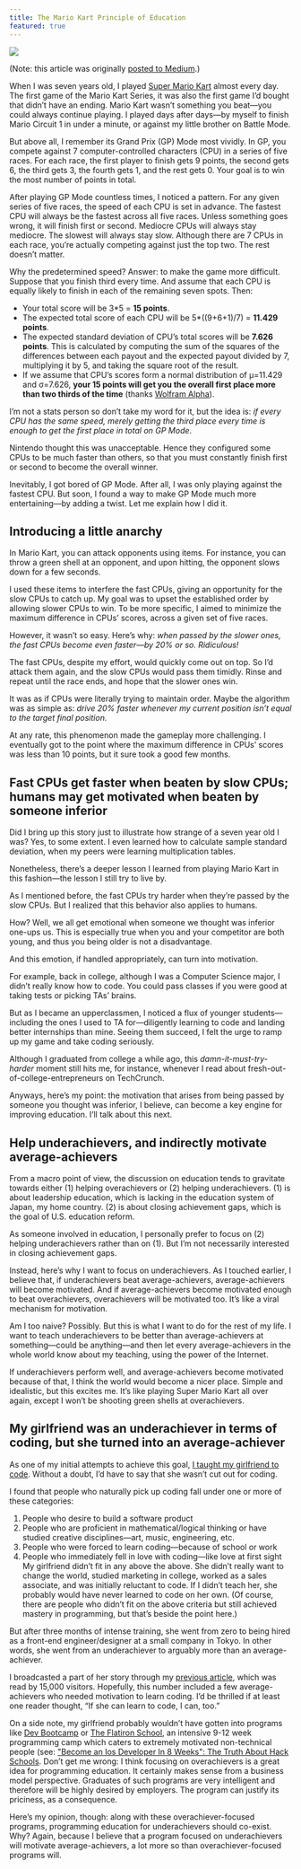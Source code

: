 ```yaml
---
title: The Mario Kart Principle of Education
featured: true
---
```


![](http://chibicode.com/assets/images/mario-kart/1.jpg)

(Note: this article was originally [posted to Medium](https://medium.com/who-i-am/597e51e988db).)

When I was seven years old, I played [Super Mario Kart](http://en.wikipedia.org/wiki/Super_Mario_Kart) almost every day. The first game of the Mario Kart Series, it was also the first game I’d bought that didn’t have an ending. Mario Kart wasn’t something you beat—you could always continue playing. I played days after days—by myself to finish Mario Circuit 1 in under a minute, or against my little brother on Battle Mode.

But above all, I remember its Grand Prix (GP) Mode most vividly. In GP, you compete against 7 computer-controlled characters (CPU) in a series of five races. For each race, the first player to finish gets 9 points, the second gets 6, the third gets 3, the fourth gets 1, and the rest gets 0. Your goal is to win the most number of points in total.

After playing GP Mode countless times, I noticed a pattern. For any given series of five races, the speed of each CPU is set in advance. The fastest CPU will always be the fastest across all five races. Unless something goes wrong, it will finish first or second. Mediocre CPUs will always stay mediocre. The slowest will always stay slow. Although there are 7 CPUs in each race, you’re actually competing against just the top two. The rest doesn’t matter.

Why the predetermined speed? Answer: to make the game more difficult. Suppose that you finish third every time. And assume that each CPU is equally likely to finish in each of the remaining seven spots. Then:

* Your total score will be 3\*5 = **15 points**.
* The expected total score of each CPU will be 5\*((9+6+1)/7) = **11.429 points**.
* The expected standard deviation of CPU’s total scores will be **7.626 points**. This is calculated by computing the sum of the squares of the differences between each payout and the expected payout divided by 7, multiplying it by 5, and taking the square root of the result.
* If we assume that CPU’s scores form a normal distribution of μ=11.429 and σ=7.626, **your 15 points will get you the overall first place more than two thirds of the time** (thanks [Wolfram Alpha](http://www.wolframalpha.com/input/?i=Prob+x+%3C+15+if+x+is+a+normal+distribution+sigma%3D7.626+mu%3D11.429)).

I’m not a stats person so don’t take my word for it, but the idea is: *if every CPU has the same speed, merely getting the third place every time is enough to get the first place in total on GP Mode*.

Nintendo thought this was unacceptable. Hence they configured some CPUs to be much faster than others, so that you must constantly finish first or second to become the overall winner.

Inevitably, I got bored of GP Mode. After all, I was only playing against the fastest CPU. But soon, I found a way to make GP Mode much more entertaining—by adding a twist. Let me explain how I did it.

## Introducing a little anarchy

In Mario Kart, you can attack opponents using items. For instance, you can throw a green shell at an opponent, and upon hitting, the opponent slows down for a few seconds.

I used these items to interfere the fast CPUs, giving an opportunity for the slow CPUs to catch up. My goal was to upset the established order by allowing slower CPUs to win. To be more specific, I aimed to minimize the maximum difference in CPUs’ scores, across a given set of five races.

However, it wasn’t so easy. Here’s why: *when passed by the slower ones, the fast CPUs become even faster—by 20% or so. Ridiculous!*

The fast CPUs, despite my effort, would quickly come out on top. So I’d attack them again, and the slow CPUs would pass them timidly. Rinse and repeat until the race ends, and hope that the slower ones win.

It was as if CPUs were literally trying to maintain order. Maybe the algorithm was as simple as: *drive 20% faster whenever my current position isn’t equal to the target final position.*

At any rate, this phenomenon made the gameplay more challenging. I eventually got to the point where the maximum difference in CPUs’ scores was less than 10 points, but it sure took a good few months.

## Fast CPUs get faster when beaten by slow CPUs; humans may get motivated when beaten by someone inferior

Did I bring up this story just to illustrate how strange of a seven year old I was? Yes, to some extent. I even learned how to calculate sample standard deviation, when my peers were learning multiplication tables.

Nonetheless, there’s a deeper lesson I learned from playing Mario Kart in this fashion—the lesson I still try to live by.

As I mentioned before, the fast CPUs try harder when they’re passed by the slow CPUs. But I realized that this behavior also applies to humans.

How? Well, we all get emotional when someone we thought was inferior one-ups us. This is especially true when you and your competitor are both young, and thus you being older is not a disadvantage.

And this emotion, if handled appropriately, can turn into motivation.

For example, back in college, although I was a Computer Science major, I didn’t really know how to code. You could pass classes if you were good at taking tests or picking TAs’ brains.

But as I became an upperclassmen, I noticed a flux of younger students—including the ones I used to TA for—diligently learning to code and landing better internships than mine. Seeing them succeed, I felt the urge to ramp up my game and take coding seriously.

Although I graduated from college a while ago, this *damn-it-must-try-harder* moment still hits me, for instance, whenever I read about fresh-out-of-college-entrepreneurs on TechCrunch.

Anyways, here’s my point: the motivation that arises from being passed by someone you thought was inferior, I believe, can become a key engine for improving education. I’ll talk about this next.

## Help underachievers, and indirectly motivate average-achievers

From a macro point of view, the discussion on education tends to gravitate towards either (1) helping overachievers or (2) helping underachievers. (1) is about leadership education, which is lacking in the education system of Japan, my home country. (2) is about closing achievement gaps, which is the goal of U.S. education reform.

As someone involved in education, I personally prefer to focus on (2) helping underachievers rather than on (1). But I’m not necessarily interested in closing achievement gaps.

Instead, here’s why I want to focus on underachievers. As I touched earlier, I believe that, if underachievers beat average-achievers, average-achievers will become motivated. And if average-achievers become motivated enough to beat overachievers, overachievers will be motivated too. It’s like a viral mechanism for motivation.

Am I too naive? Possibly. But this is what I want to do for the rest of my life. I want to teach underachievers to be better than average-achievers at something—could be anything—and then let every average-achievers in the whole world know about my teaching, using the power of the Internet.

If underachievers perform well, and average-achievers become motivated because of that, I think the world would become a nicer place. Simple and idealistic, but this excites me. It’s like playing Super Mario Kart all over again, except I won’t be shooting green shells at overachievers.

## My girlfriend was an underachiever in terms of coding, but she turned into an average-achiever

As one of my initial attempts to achieve this goal, [I taught my girlfriend to code](/teaching-code-hardware-problem). Without a doubt, I’d have to say that she wasn’t cut out for coding.

I found that people who naturally pick up coding fall under one or more of these categories:

1. People who desire to build a software product
2. People who are proficient in mathematical/logical thinking or have studied creative disciplines—art, music, engineering, etc.
3. People who were forced to learn coding—because of school or work
4. People who immediately fell in love with coding—like love at first sight
My girlfriend didn’t fit in any above the above. She didn’t really want to change the world, studied marketing in college, worked as a sales associate, and was initially reluctant to code. If I didn’t teach her, she probably would have never learned to code on her own. (Of course, there are people who didn’t fit on the above criteria but still achieved mastery in programming, but that’s beside the point here.)

But after three months of intense training, she went from zero to being hired as a front-end engineer/designer at a small company in Tokyo. In other words, she went from an underachiever to arguably more than an average-achiever.

I broadcasted a part of her story through my [previous article](/teaching-code-hardware-problem), which was read by 15,000 visitors. Hopefully, this number included a few average-achievers who needed motivation to learn coding. I’d be thrilled if at least one reader thought, “If she can learn to code, I can, too.”

On a side note, my girlfriend probably wouldn’t have gotten into programs like [Dev Bootcamp](http://devbootcamp.com/) or [The Flatiron School](http://flatironschool.com/), an intensive 9-12 week programming camp which caters to extremely motivated non-technical people (see: ["Become an Ios Developer In 8 Weeks": The Truth About Hack Schools](http://www.fastcompany.com/3023456/become-an-ios-developer-in-8-weeks-the-truth-about-hack-schools). Don’t get me wrong: I think focusing on overachievers is a great idea for programming education. It certainly makes sense from a business model perspective. Graduates of such programs are very intelligent and therefore will be highly desired by employers. The program can justify its priciness, as a consequence.

Here’s my opinion, though: along with these overachiever-focused programs, programming education for underachievers should co-exist. Why? Again, because I believe that a program focused on underachievers will motivate average-achievers, a lot more so than overachiever-focused programs will.
